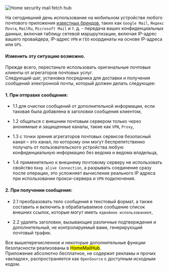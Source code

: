 ![Home security mail fetch hub](https://claudiacoord.github.io/SecurityHomeMailHub/assets/images/banner.png) 

На сегодняшний день использование на мобильном устройстве любого почтового приложения <u>известных брендов</u>, таких как `Google Mail`, `Яндекс Почта`, `MailRu`, `Microsoft Mail` и т. д. - передача ваших конфиденциальных данных, включая таблицу сетевой маршрутизации, включая IP-адрес вашего провайдера, IP-адрес `VPN` и `ГЕО` координаты на основе IP-адреса или `GPS`.

#### Изменить эту ситуацию возможно.

Прежде всего, перестаньте использовать оригинальные почтовые клиенты от агрегаторов почтовых услуг.  
Следующий шаг, установка посредника для доставки и получения сообщений электронной почты, который должен делать следующее:  

#### 1. При отправке сообщения:

- 1.1 для очистки сообщений от дополнительной информации, если таковая была добавлена ​​в заголовки сообщения клиентом,

- 1.2 общаться с внешним почтовым сервером только через анонимные и защищенные каналы, такие как `VPN`, `Proxy`,

- 1.3 с точки зрения агрегаторов почтовых сервисов безопасный канал – это канал, по которому они могут беспрепятственно получать от пользовательского устройства любую конфиденциальную информацию без ведома и ведома владельца,

- 1.4 применительно к внешнему почтовому серверу не использовать свойство `Keep alive Connection`, а разрывать соединение сразу после операции, это усложняет вычисление реального IP адреса при использовании прокси-сервера и `VPN` подключения.

#### 2. При получении сообщения:

- 2.1 преобразовать тело сообщения в текстовый формат, а также составить и включить в обрабатываемое сообщение список внешних ссылок, которые могут иметь «`двойное использование`»,

- 2.2 удалять заголовки, вызывающие различные подтверждения и дополнительный, не контролируемый вами, генерирующий почтовый трафик.

Все вышеперечисленное и некоторые дополнительные функции безопасности реализованы в <mark>HomeMailHub</mark>.  
Приложение абсолютно бесплатное, не содержит рекламы и прочих «вкладок», распространяется как `OpenSource` с доступным исходным кодом.  
